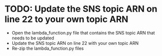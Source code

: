 # TODO: Update the SNS topic ARN on line 22 to your own topic ARN

- Open the lambda_function.py file that contains the SNS topic ARN that needs to be updated
- Update the SNS topic ARN on line 22 with your own topic ARN
- Re-zip the lambda_function.py files